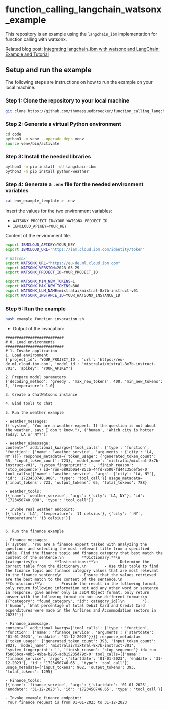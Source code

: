 # function_calling_langchain_watsonx_example

This repository is an example using the `langchain_ibm` implementation for function calling with watsonx.

Related blog post: [Integrating langchain_ibm with watsonx and LangChain: Example and Tutorial](https://wp.me/paelj4-20d)

## Setup and run the example

The following steps are instructions on how to run the example on your local machine.

### Step 1: Clone the repository to your local machine
```sh
git clone https://github.com/thomassuedbroecker/function_calling_langchain_watsonx_example.git
```

### Step 2: Generate a virtual Python environment

```sh
cd code
python3 -m venv --upgrade-deps venv
source venv/bin/activate
```

### Step 3: Install the needed libraries

```sh 
python3 -m pip install -qU langchain-ibm
python3 -m pip install python-weather
```

### Step 4: Generate a `.env` file for the needed environment variables

```sh
cat env_example_template > .env
```

Insert the values for the two environment variables: 

* `WATSONX_PROJECT_ID=YOUR_WATSONX_PROJECT_ID`
* `IBMCLOUD_APIKEY=YOUR_KEY`

Content of the environment file.

```sh
export IBMCLOUD_APIKEY=YOUR_KEY
export IBMCLOUD_URL="https://iam.cloud.ibm.com/identity/token"

# Watsonx
export WATSONX_URL="https://eu-de.ml.cloud.ibm.com"
export WATSONX_VERSION=2023-05-29
export WATSONX_PROJECT_ID=YOUR_PROJECT_ID

export WATSONX_MIN_NEW_TOKENS=1
export WATSONX_MAX_NEW_TOKENS=300
export WATSONX_LLM_NAME=mistralai/mixtral-8x7b-instruct-v01
export WATSONX_INSTANCE_ID=YOUR_WATSONX_INSTANCE_ID
```

### Step 5: Run the example

```sh
bash example_function_invocation.sh
```

* Output of the invocation:

```
##########################
# 0. Load environments
##########################
# 1. Invoke application
1. Load environment
{'project_id': 'YOUR_PROJECT_ID', 'url': 'https://eu-de.ml.cloud.ibm.com', 'model_id': 'mistralai/mixtral-8x7b-instruct-v01', 'apikey': 'YOUR_APIKEY'}

2. Prepare model parameters
{'decoding_method': 'greedy', 'max_new_tokens': 400, 'min_new_tokens': 1, 'temperature': 1.0}

3. Create a ChatWatsonx instance

4. Bind tools to chat

5. Run the weather example

- Weather_messages:
[('system', "You are a weather expert. If the question is not about the weather, say: I don't know."), ('human', 'Which city is hotter today: LA or NY?')]

- Weather_aimessage:
content='' additional_kwargs={'tool_calls': {'type': 'function', 'function': {'name': 'weather_service', 'arguments': {'city': 'LA, NY'}}}} response_metadata={'token_usage': {'generated_token_count': 65, 'input_token_count': 723}, 'model_name': 'mistralai/mixtral-8x7b-instruct-v01', 'system_fingerprint': '', 'finish_reason': 'stop_sequence'} id='run-6893b0a4-85cb-44fd-8500-fd44c35def5e-0' tool_calls=[{'name': 'weather_service', 'args': {'city': 'LA, NY'}, 'id': '1723450740.908', 'type': 'tool_call'}] usage_metadata={'input_tokens': 723, 'output_tokens': 65, 'total_tokens': 788}

- Weather_tools:
[{'name': 'weather_service', 'args': {'city': 'LA, NY'}, 'id': '1723450740.908', 'type': 'tool_call'}]

- Invoke real weather endpoint:
[{'city': 'LA', 'temperature': '11 celsius'}, {'city': ' NY', 'temperature': '13 celsius'}]


6. Run the finance example

- Finance_messages:
[('system', 'You are a finance expert tasked with analyzing the questions and selecting the most relevant title from a specified table. Find the finance topic and finance category that best match the content of the sentence.\n        **Dictionary:**\n        {categories}\n        **Instructions:**\n        - Determine the correct table from the dictionary.\n        - Use this table to find the finance topic and finance category values that are most relevant to the finance sentence\n        - Ensure that the values retrieved are the best match to the content of the sentence.\n        **Conclusion:**\n        Provide the result in the following format, only return following information not add any other word or sentence in response, give answer only in JSON Object format, only return answer with the following format do not use different format:\n        {{"category": "found_category", "id": category_id}}\n        '), ('human', 'What percentage of total Debit Card and Credit Card expenditures were made in the Airlines and Accommodation sectors in 2023?')]

- Finance_aimessage:
content='' additional_kwargs={'tool_calls': {'type': 'function', 'function': {'name': 'finance_service', 'arguments': {'startdate': '01-01-2023', 'enddate': '31-12-2023'}}}} response_metadata={'token_usage': {'generated_token_count': 393, 'input_token_count': 902}, 'model_name': 'mistralai/mixtral-8x7b-instruct-v01', 'system_fingerprint': '', 'finish_reason': 'stop_sequence'} id='run-f5865bca-48b5-49ba-b285-adb15235d79d-0' tool_calls=[{'name': 'finance_service', 'args': {'startdate': '01-01-2023', 'enddate': '31-12-2023'}, 'id': '1723450746.65', 'type': 'tool_call'}] usage_metadata={'input_tokens': 902, 'output_tokens': 393, 'total_tokens': 1295}

- Finance_tools:
[{'name': 'finance_service', 'args': {'startdate': '01-01-2023', 'enddate': '31-12-2023'}, 'id': '1723450746.65', 'type': 'tool_call'}]

- Invoke example finance endpoint:
 Your finance request is from 01-01-2023 to 31-12-2023
```